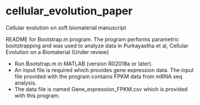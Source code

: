 # cellular_evolution_paper
Cellular evolution on soft biomaterial  manuscript

README for Bootstrap.m program. The program performs parametric bootstrapping and was used to analyze data in Purkayastha et al, Cellular Evolution on a Biomaterial (Under review)

- Run Bootstrap.m in MATLAB (version R02018a or later). 
- An input file is required which provides gene expression data. The input file provided with the program contains FPKM data from mRNA seq analysis. 
- The data file is named  Gene_expression_FPKM.csv which is provided with this program. 
